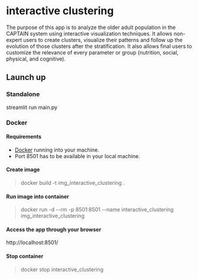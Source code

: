 # interactive clustering

The purpose of this app is to analyze the older adult population in the CAPTAIN system using interactive visualization 
techniques. It allows non-expert users to create clusters, visualize their patterns and follow up the evolution of 
those clusters after the stratification. It also allows final users to customize the relevance of every parameter or 
group (nutrition, social, physical, and cognitive).

## Launch up

### Standalone

streamlit run main.py


### Docker


#### Requirements
* [Docker](https://www.docker.com/get-started) running into your machine.
* Port 8501 has to be available in your local machine.

#### Create image
> docker build -t img_interactive_clustering .

#### Run image into container
> docker run -d --rm -p 8501:8501 --name interactive_clustering img_interactive_clustering

#### Access the app through your browser
http://localhost:8501/

#### Stop container
> docker stop interactive_clustering
